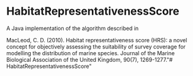 # HabitatRepresentativenessScore #

A Java implementation of the algorithm described in 

MacLeod, C. D. (2010). Habitat representativeness score (HRS): a novel concept for objectively assessing the suitability of survey coverage for modelling the distribution of marine species. Journal of the Marine Biological Association of the United Kingdom, 90(7), 1269-1277."# HabitatRepresentativenessScore" 
